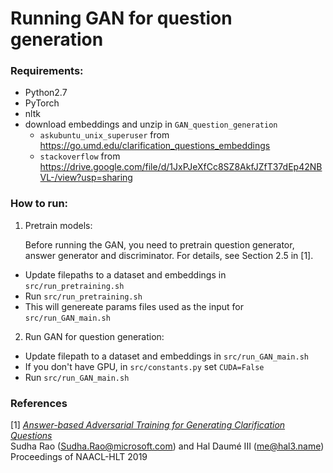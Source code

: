 # Running GAN for question generation

### Requirements:
* Python2.7
* PyTorch
* nltk
* download embeddings and unzip in `GAN_question_generation`
  * `askubuntu_unix_superuser` from https://go.umd.edu/clarification_questions_embeddings
  * `stackoverflow` from  https://drive.google.com/file/d/1JxPJeXfCc8SZ8AkfJZfT37dEp42NBVL-/view?usp=sharing

### How to run: 

1. Pretrain models: 

   Before running the GAN, you need to pretrain question generator, answer generator and discriminator. For details, see Section 2.5 in [1].
  * Update filepaths to a dataset and embeddings in `src/run_pretraining.sh`
* Run `src/run_pretraining.sh`
* This will genereate params files used as the input for `src/run_GAN_main.sh`

2. Run GAN for question generation:

* Update filepath to a dataset and embeddings in `src/run_GAN_main.sh`
* If you don't have GPU, in `src/constants.py` set `CUDA=False`
* Run `src/run_GAN_main.sh`


### References

[1] <i><a href="https://www.aclweb.org/anthology/N19-1013">
Answer-based Adversarial Training for Generating Clarification Questions</a></i><br/>
Sudha Rao (Sudha.Rao@microsoft.com) and Hal Daumé III (me@hal3.name)<br/>
Proceedings of NAACL-HLT 2019
